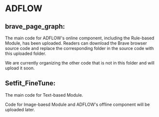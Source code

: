 # ADFLOW
## brave_page_graph:

The main code for ADFLOW's online component, including the Rule-based Module, has been uploaded. Readers can download the Brave browser source code and replace the corresponding folder in the source code with this uploaded folder.

We are currently organizing the other code that is not in this folder and will upload it soon.

## Setfit_FineTune:

The main code for Text-based Module.

Code for Image-baesd Module and ADFLOW's offline component will be uploaded later.
